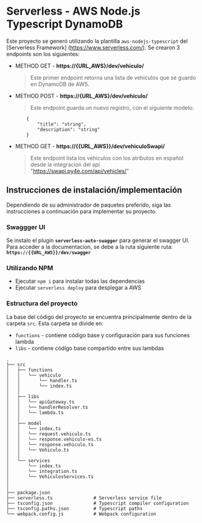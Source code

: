# Serverless - AWS Node.js Typescript DynamoDB

Este proyecto se generó utilizando la plantilla `aws-nodejs-typescript` del [Serverless Framework] (https://www.serverless.com/).
Se crearon 3 endpoints son los siguientes:
+ METHOD GET - **https://{URL_AWS}/dev/vehiculo/**
    > Este primer endpoint retorna una lista de vehiculos que se guardo en DynamoDB de AWS.

+ METHOD POST - **https://{URL_AWS}/dev/vehiculo/**
    > Este endpoint guarda un nuevo registro, con el siguiente modelo:
    ~~~
        {
            "title": "string",
            "description": "string"
        }
    ~~~
+ METHOD GET - **https://{{URL_AWS}}/dev/vehiculoSwapi/**
    > Este endpoint lista los vehiculos con los atributos en español desde la integracion del api "https://swapi.py4e.com/api/vehicles/"

## Instrucciones de instalación/implementación

Dependiendo de su administrador de paquetes preferido, siga las instrucciones a continuación para implementar su proyecto.

### Swaggger UI

 Se instalo el plugin **`serverless-auto-swagger`** para generar el swagger UI.
 Para acceder a la documentacion, se debe a la ruta siguiente ruta: **`https://{{URL_AWS}}/dev/swagger`**

###

### Utilizando NPM

- Ejecutar `npm i` para instalar todas las dependencias
- Ejecutar `serverless deploy` para desplegar a AWS

###


### Estructura del proyecto

La base del código del proyecto se encuentra principalmente dentro de la carpeta `src`. Esta carpeta se divide en:

- `functions` - contiene código base y configuración para sus funciones lambda
- `libs` - contiene código base compartido entre sus lambdas

```
.
├── src
│   ├── functions               
│   │   └── vehiculo
│   │       └── handler.ts     
│   │       └── index.ts  
│   │
│   ├── libs                  
│   │   └── apiGateway.ts       
│   │   └── handlerResolver.ts  
│   │   └── lambda.ts  
│   │    
│   ├── model                  
│   │   └── index.ts       
│   │   └── request.vehiculo.ts  
│   │   └── response.vehiculo-es.ts 
│   │   └── response.vehiculo.ts
│   │   └── Vehiculo.ts
│   │
│   └── services                  
│       └── index.ts       
│       └── integration.ts  
│       └── VehiculosServices.ts 
│
│
├── package.json
├── serverless.ts               # Serverless service file
├── tsconfig.json               # Typescript compiler configuration
├── tsconfig.paths.json         # Typescript paths
└── webpack.config.js           # Webpack configuration
```

